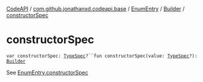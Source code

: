 [CodeAPI](../../../index.md) / [com.github.jonathanxd.codeapi.base](../../index.md) / [EnumEntry](../index.md) / [Builder](index.md) / [constructorSpec](.)

# constructorSpec

`var constructorSpec: `[`TypeSpec`](../../-type-spec/index.md)`?``fun constructorSpec(value: `[`TypeSpec`](../../-type-spec/index.md)`?): `[`Builder`](index.md)

See [EnumEntry.constructorSpec](../constructor-spec.md)

